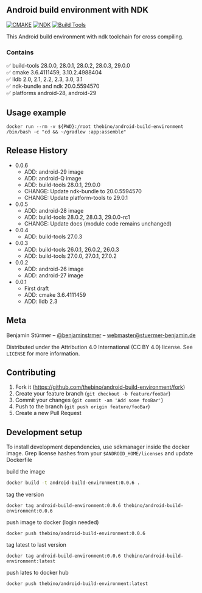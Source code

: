 ## Android build environment with NDK
[![CMAKE](https://img.shields.io/badge/cmake-3.10.2-success.svg)]()
[![NDK](https://img.shields.io/badge/ndk-r20-blue.svg)]()
[![Build Tools](https://img.shields.io/badge/buildtools-29.0.0-green.svg)]()

This Android build environment with ndk toolchain for cross compiling.


### Contains
:white_check_mark: build-tools 28.0.0, 28.0.1, 28.0.2, 28.0.3, 29.0.0  
:white_check_mark: cmake 3.6.4111459, 3.10.2.4988404  
:white_check_mark: lldb 2.0, 2.1, 2.2, 2.3, 3.0, 3.1  
:white_check_mark: ndk-bundle and ndk 20.0.5594570  
:white_check_mark: platforms android-28, android-29  

## Usage example

```
docker run --rm -v ${PWD}:/root thebino/android-build-environment /bin/bash -c "cd && ~/gradlew :app:assemble"
```

## Release History
* 0.0.6
	* ADD: android-29 image
	* ADD: android-Q image
	* ADD: build-tools 28.0.1, 29.0.0
	* CHANGE: Update ndk-bundle to 20.0.5594570
	* CHANGE: Update platform-tools to 29.0.1
* 0.0.5   
	* ADD: android-28 image
    * ADD: build-tools 28.0.2, 28.0.3, 29.0.0-rc1
    * CHANGE: Update docs (module code remains unchanged)
* 0.0.4
    * ADD: build-tools 27.0.3
* 0.0.3
    * ADD: build-tools 26.0.1, 26.0.2, 26.0.3
    * ADD: build-tools 27.0.0, 27.0.1, 27.0.2
* 0.0.2
    * ADD: android-26 image
    * ADD: android-27 image
* 0.0.1
    * First draft
    * ADD: cmake 3.6.4111459
    * ADD: lldb 2.3

## Meta

Benjamin Stürmer – [@benjaminstrmer](https://twitter.com/benjaminstrmer) – webmaster@stuermer-benjamin.de

Distributed under the Attribution 4.0 International (CC BY 4.0) license. See ``LICENSE`` for more information.

## Contributing

1. Fork it (<https://github.com/thebino/android-build-environment/fork>)
2. Create your feature branch (`git checkout -b feature/fooBar`)
3. Commit your changes (`git commit -am 'Add some fooBar'`)
4. Push to the branch (`git push origin feature/fooBar`)
5. Create a new Pull Request

## Development setup

To install development dependencies, use sdkmanager inside the docker image. Grep license hashes from your `$ANDROID_HOME/licenses` and update Dockerfile

build the image
```sh
docker build -t android-build-environment:0.0.6 .
```

tag the version
```
docker tag android-build-environment:0.0.6 thebino/android-build-environment:0.0.6
```

push image to docker (login needed)
```
docker push thebino/android-build-environment:0.0.6
```

tag latest to last version
```
docker tag android-build-environment:0.0.6 thebino/android-build-environment:latest
```

push lates to docker hub
```
docker push thebino/android-build-environment:latest
```

